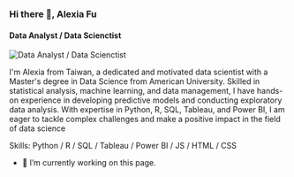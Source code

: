 ### Hi there 👋, Alexia Fu
#### Data Analyst / Data Scienctist
![Data Analyst / Data Scienctist](https://github.com/alexiafu/alexiafu/blob/main/Screen%20Shot%202023-07-06%20at%204.07.33%20PM.png)

I'm Alexia from Taiwan, a dedicated and motivated data scientist with a Master's degree in Data Science from American University. Skilled in statistical analysis, machine learning, and data management, I have hands-on experience in developing predictive models and conducting exploratory data analysis. With expertise in Python, R, SQL, Tableau, and Power BI, I am eager to tackle complex challenges and make a positive impact in the field of data science

Skills: Python / R / SQL / Tableau / Power BI / JS / HTML / CSS

- 🔭 I’m currently working on this page. 











